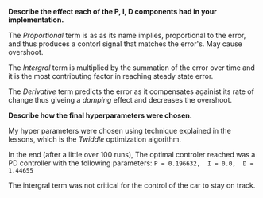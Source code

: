 
**Describe the effect each of the P, I, D components had in your implementation.**

The *Proportional* term is as as its name implies, proportional to the error, and thus produces a contorl signal that matches the error's. May cause overshoot.

The *Intergral* term is multiplied by the summation of the error over time and it is the most contributing factor in reaching steady state error.

The *Derivative* term predicts the error as it compensates againist its rate of change thus giveing a *damping* effect and decreases the overshoot.

**Describe how the final hyperparameters were chosen.**

My hyper parameters were chosen using technique explained in the lessons, which is the *Twiddle* optimization algorithm.

In the end (after a little over 100 runs), The optimal controler reached was a PD controller with the following parameters:
`
P = 0.196632, 
I = 0.0, 
D =  1.44655 
`

The intergral term was not critical for the control of the car to stay on track.
